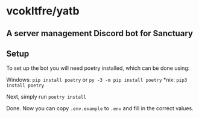 # vcokltfre/yatb

## A server management Discord bot for Sanctuary

## Setup

To set up the bot you will need poetry installed, which can be done using:

Windows: `pip install poetry` or `py -3 -m pip install poetry`
*nix: `pip3 install poetry`

Next, simply run `poetry install`

Done. Now you can copy `.env.example` to `.env` and fill in the correct values.